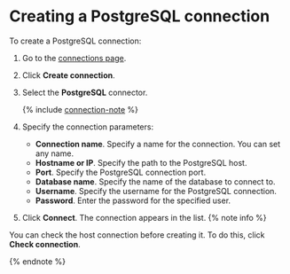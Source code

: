 # Creating a PostgreSQL connection

To create a PostgreSQL connection:

1. Go to the [connections page](https://datalens.yandex.com/connections).

1. Click **Create connection**.

1. Select the **PostgreSQL** connector.

   {% include [connection-note](../../../_includes/datalens/datalens-connection-note.md) %}

1. Specify the connection parameters:
    - **Connection name**. Specify a name for the connection. You can set any name.
    - **Hostname or IP**. Specify the path to the PostgreSQL host.
    - **Port**. Specify the PostgreSQL connection port.
    - **Database name**. Specify the name of the database to connect to.
    - **Username**. Specify the username for the PostgreSQL connection.
    - **Password**. Enter the password for the specified user.

1. Click **Connect**. The connection appears in the list.
{% note info %}

You can check the host connection before creating it. To do this, click **Check connection**.

{% endnote %}

